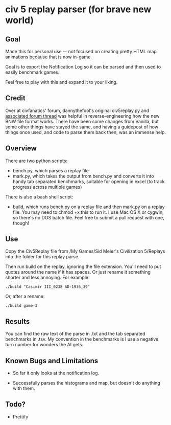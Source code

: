 # civ 5 replay parser (for brave new world)

## Goal

Made this for personal use -- not focused on creating pretty
HTML map animations because that is now in-game. 

Goal is to export the Notification Log so it can be parsed and then
used to easily benchmark games.

Feel free to play with this and expand it to your liking.

## Credit

Over at civfanatics' forum, dannythefool's original civ5replay.py and
[associated forum
thread](http://forums.civfanatics.com/showthread.php?t=388160) was
helpful in reverse-engineering how the new BNW file format
works. There have been some changes from Vanilla, but some other
things have stayed the same, and having a guidepost of how things once
used, and code to parse them back then, was an immense help.

## Overview

There are two python scripts:

* bench.py, which parses a replay file
* mark.py, which takes the output from
  bench.py and converts it into handy tab separated benchmarks,
  suitable for opening in excel (to track progress across multiple
  games)

There is also a bash shell script:

* build, which runs bench.py on a replay file and then mark.py on a
  replay file. You may need to chmod +x this to run it. I use Mac OS X
  or cygwin, so there's no DOS batch file. Feel free to submit a pull
  request with one, though!

## Use

 Copy the Civ5Replay file from /My Games/Sid Meier's Civilization
 5/Replays into the folder for this replay parse. 

 Then run build on the replay, ignoring the file extension. You'll
 need to put quotes around the name if it has spaces. Or just rename
 it something shorter and less annoying. For example:

    ./build "Casimir III_0238 AD-1936_39"

 Or, after a rename:

    ./build game-3

## Results

You can find the raw text of the parse in <filename>.txt and the tab
separated benchmarks in <filename>.tsv. My convention in the
benchmarks is I use a negative turn number for wonders the AI gets.

## Known Bugs and Limitations

* So far it only looks at the notification log.

* Successfully parses the histograms and map, but doesn't do anything
  with them.

## Todo?

* Prettify





